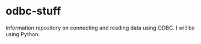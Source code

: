 # odbc-stuff
Information repository on connecting and reading data using ODBC. I will be using Python.
